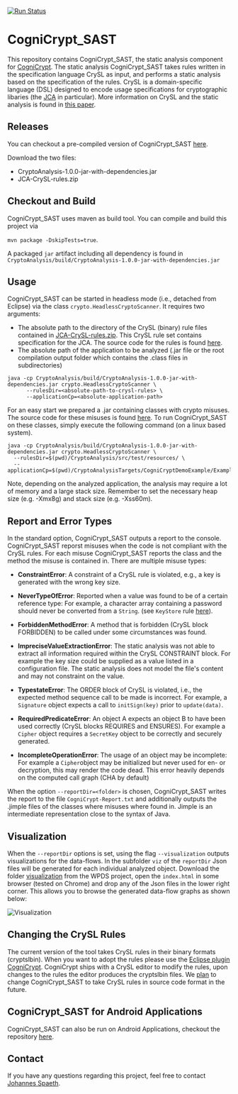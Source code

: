 [![Run Status](https://api.shippable.com/projects/592827ffbcb263070086391d/badge?branch=master)](https://app.shippable.com/github/CROSSINGTUD/CryptoAnalysis)

# CogniCrypt_SAST

This repository contains CogniCrypt_SAST, the static analysis component for [CogniCrypt](www.cognicrypt.de). 
The static analysis CogniCrypt_SAST takes rules written in the specification language CrySL as input, 
and performs a static analysis based on the specification of the rules. CrySL is a domain-specific language (DSL) designed to encode usage specifications for cryptographic 
libaries (the [JCA](https://docs.oracle.com/javase/7/docs/technotes/guides/security/crypto/CryptoSpec.html) in particular). More information on CrySL and the static analysis is found in [this paper](http://drops.dagstuhl.de/opus/volltexte/2018/9215/).

## Releases

You can checkout a pre-compiled version of CogniCrypt_SAST [here](https://github.com/CROSSINGTUD/CryptoAnalysis/releases). 

Download the two files:
* CryptoAnalysis-1.0.0-jar-with-dependencies.jar
* JCA-CrySL-rules.zip

## Checkout and Build

CogniCrypt_SAST uses maven as build tool. You can compile and build this project via

```mvn package -DskipTests=true```.

A packaged  `jar` artifact including all dependency is found in `CryptoAnalysis/build/CryptoAnalysis-1.0.0-jar-with-dependencies.jar` 

## Usage

CogniCrypt_SAST can be started in headless mode (i.e., detached from Eclipse) via the class `crypto.HeadlessCryptoScanner`. It requires two arguments: 
* The absolute path to the directory of the CrySL (binary) rule files contained in [JCA-CrySL-rules.zip](https://github.com/CROSSINGTUD/CryptoAnalysis/releases/tag/v1.0.0). This CrySL rule set contains specification for the JCA. The source code for the rules is found [here](https://github.com/CROSSINGTUD/Crypto-API-Rules).
* The absolute path of the application to be analyzed (.jar file or the root compilation output folder which contains the .class files in subdirectories)

```
java -cp CryptoAnalysis/build/CryptoAnalysis-1.0.0-jar-with-dependencies.jar crypto.HeadlessCryptoScanner \
      --rulesDir=<absolute-path-to-crysl-rules> \
      --applicationCp=<absolute-application-path>
```

For an easy start we prepared a .jar containing classes with crypto misuses. The source code for these misuses is found [here](https://github.com/CROSSINGTUD/CryptoAnalysis/tree/master/CryptoAnalysisTargets/CogniCryptDemoExample/src/example). To run CogniCrypt_SAST on these classes, simply execute the following command (on a linux based system).

```
java -cp CryptoAnalysis/build/CryptoAnalysis-1.0.0-jar-with-dependencies.jar crypto.HeadlessCryptoScanner \
  --rulesDir=$(pwd)/CryptoAnalysis/src/test/resources/ \
  --applicationCp=$(pwd)/CryptoAnalysisTargets/CogniCryptDemoExample/Examples.jar
```

Note, depending on the analyzed application, the analysis may require a lot of memory and a large stack size. Remember to set the necessary heap size (e.g. -Xmx8g) and stack size (e.g. -Xss60m).

## Report and Error Types

In the standard option, CogniCrypt_SAST outputs a report to the console. CogniCrypt_SAST reporst misuses when the code is not compliant with the CrySL rules. For each misuse CogniCrypt_SAST reports the class and the method the misuse is contained in. There are multiple misuse types:

* **ConstraintError**: A constraint of a CrySL rule is violated, e.g., a key is generated with the wrong key size.
* **NeverTypeOfError**: Reported when a value was found to be of a certain reference type: For example, a character array containing a password should never be converted from a `String`. (see `KeyStore` rule [here](https://github.com/CROSSINGTUD/Crypto-API-Rules/blob/master/src/de/darmstadt/tu/crossing/KeyStore.cryptsl)).
* **ForbiddenMethodError**: A method that is forbidden (CrySL block FORBIDDEN) to be called under some circumstances was found.
* **ImpreciseValueExtractionError**: The static analysis was not able to extract all information required within the CrySL CONSTRAINT block. For example the key size could be supplied as a value listed in a configuration file. The static analysis does not model the file's content and may not constraint on the value.
* **TypestateError**: The ORDER block of CrySL is violated, i.e., the expected method sequence call to be made is incorrect. For example, a `Signature` object expects a call to `initSign(key)` prior to `update(data)`. 

* **RequiredPredicateError**: An object A expects an object B to have been used correctly (CrySL blocks REQUIRES and ENSURES). For example a `Cipher` object requires a `SecretKey` object to be correctly and securely generated. 
* **IncompleteOperationError**: The usage of an object may be incomplete: For example a `Cipher`object may be initialized but never used for en- or decryption, this may render the code dead. This error heavily depends on the computed call graph (CHA by default)

When the option `--reportDir=<folder>` is chosen, CogniCrypt_SAST writes the report to the file `CogniCrypt-Report.txt` and additionally outputs the .jimple files of the classes where misuses where found in. Jimple is an intermediate representation close to the syntax of Java. 

## Visualization

When the `--reportDir` options is set, using the flag `--visualization` outputs visualizations for the data-flows. In the subfolder `viz`  of the `reportDir` Json files will be generated for each individual analyzed object. Download the folder [visualization](https://github.com/CROSSINGTUD/WPDS/tree/master/boomerangPDS/visualization) from the WPDS project, open the `index.html` in some browser (tested on Chrome) and drop any of the Json files in the lower right corner. This allows you to browse the generated data-flow graphs as shown below:

![Visualization](https://github.com/CROSSINGTUD/WPDS/blob/master/boomerangPDS/visualization/example2.png)

## Changing the CrySL Rules

The current version of the tool takes CrySL rules in their binary formats (cryptslbin). When you want to adopt the rules please use
the [Eclipse plugin CogniCrypt](https://github.com/CROSSINGTUD/CogniCrypt). CogniCrypt ships with a CrySL editor to modify the rules, upon changes to the rules the editor produces the cryptslbin files. We [plan](https://github.com/CROSSINGTUD/CryptoAnalysis/issues/42) to change CogniCrypt_SAST to take CrySL rules in source code format in the future.  

## CogniCrypt_SAST for Android Applications

CogniCrypt_SAST can also be run on Android Applications, checkout the repository [here](https://github.com/CROSSINGTUD/CryptoAnalysis-Android).

## Contact

If you have any questions regarding this project, feel free to contact [Johannes Spaeth](mailto:johannes.spaeth@iem.fraunhofer.de).
